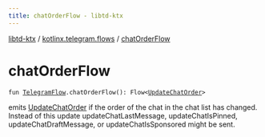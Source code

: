 ```yaml
---
title: chatOrderFlow - libtd-ktx
---
```


[libtd-ktx](../index.html) / [kotlinx.telegram.flows](index.html) / [chatOrderFlow](./chat-order-flow.html)

# chatOrderFlow

`fun `[`TelegramFlow`](../kotlinx.telegram.core/-telegram-flow/index.html)`.chatOrderFlow(): Flow<`[`UpdateChatOrder`](https://tdlibx.github.io/td/docs/org/drinkless/td/libcore/telegram/TdApi/UpdateChatOrder.html)`>`

emits [UpdateChatOrder](https://tdlibx.github.io/td/docs/org/drinkless/td/libcore/telegram/TdApi/UpdateChatOrder.html) if the order of the chat in the chat list has changed. Instead of this
update updateChatLastMessage, updateChatIsPinned, updateChatDraftMessage, or updateChatIsSponsored
might be sent.

